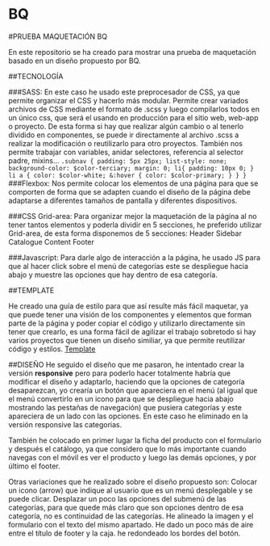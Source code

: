 # BQ
#PRUEBA MAQUETACIÓN BQ

En este repositorio se ha creado para mostrar una prueba de maquetación basado en un diseño propuesto por BQ.

##TECNOLOGÍA

###SASS:
En este caso he usado este preprocesador de CSS, ya que permite organizar el CSS y hacerlo más modular. Permite crear variados archivos de CSS mediante el formato de .scss y luego compilarlos todos en un único css, que será el usando en producción para el sitio web, web-app o proyecto. De esta forma si hay que realizar algún cambio o al tenerlo dividido en componentes, se puede ir directamente al archivo .scss a realizar la modificación o reutilizarlo para otro proyectos. También nos permite trabajar con variables, anidar selectores, referencia al selector padre, mixins…
`.subnav {
  padding: 5px 25px;
  list-style: none;
  background-color: $color-terciary;
  margin: 0;
  li{
    padding: 10px 0;
  }
  li a {
    color: $color-white;
    &:hover {
      color: $color-primary;
    }
  }
}`
###Flexbox:
Nos permite colocar los elementos de una página para que se comporten de forma que se adapten cuando el diseño de la página debe adaptarse a diferentes tamaños de pantalla y diferentes dispositivos.

###CSS Grid-area:
Para organizar mejor la maquetación de la página al no tener tantos elementos y poderla dividir en 5 secciones, he preferido utilizar Grid-area, de esta forma disponemos de 5 secciones:
Header
Sidebar
Catalogue
Content
Footer

###Javascript:
Para darle algo de interacción a la página, he usado JS para que al hacer click sobre el menú de categorías este se despliegue hacia abajo y muestre las opciones que hay dentro de esa categoría.

##TEMPLATE

He creado una guía de estilo para que así resulte más fácil maquetar, ya que puede tener una visión de los componentes y elementos que forman parte de la página y poder copiar el código y utilizarlo directamente sin tener que crearlo, es una forma fácil de agilizar el trabajo sobretodo si hay varios proyectos que tienen un diseño similiar, ya que permite reutilizar código y estilos.
[Template](https://ailatangh.github.io/BQ/template.html)

##DISEÑO
He seguido el diseño que me pasaron, he intentado crear la versión **responsive** pero para poderlo hacer totalmente habría que modificar el diseño y adaptarlo, haciendo que la opciones de categoría desaparezcan, yo crearía un botón que apareciera en el menú (al igual que el menú convertirlo en un icono para que se despliegue hacia abajo mostrando las pestañas de navegación) que pusiera categorías y este apareciera de un lado con las opciones. En este caso he eliminado en la versión responsive las categorias.

También he colocado en primer lugar la ficha del producto con el formulario y después el catálogo, ya que considero que lo más importante cuando navegas con el móvil es ver el producto y luego las demás opciones, y por último el footer.

Otras variaciones que he realizado sobre el diseño propuesto son:
Colocar un icono (arrow) que indique al usuario que es un menú desplegable y se puede clicar.
Desplazar un poco las opciones del submenú de las categorías, para que quede más claro que son opciones dentro de esa categoría, no es continuidad de las categorías.
He alineado la imagen y el formulario con el texto del mismo apartado.
He dado un poco más de aire entre el título de footer y la caja.
he redondeado los bordes del botón.
